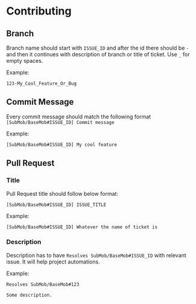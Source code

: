 # Contributing

## Branch

Branch name should start with `ISSUE_ID` and after the id there should be `-` and then it continues with description of branch or title of ticket. Use `_` for empty spaces.

Example:

```
123-My_Cool_Feature_Or_Bug
```

## Commit Message

Every commit message should match the following format `[SubMob/BaseMob#ISSUE_ID] Commit message`

Example:

```
[SubMob/BaseMob#ISSUE_ID] My cool feature
```

## Pull Request

### Title

Pull Request title should follow below format:

```
[SubMob/BaseMob#ISSUE_ID] ISSUE_TITLE
```

Example:

```
[SubMob/BaseMob#ISSUE_ID] Whatever the name of ticket is
```

### Description

Description has to have `Resolves SubMob/BaseMob#ISSUE_ID` with relevant issue. It will help project automations.

Example:

```
Resolves SubMob/BaseMob#123

Some description.
```
